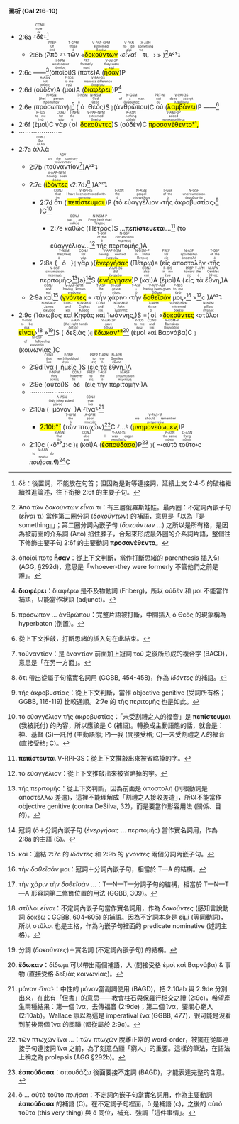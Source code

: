#### 圖析 (Gal 2:6-10)

- 2:6a ⸉<RUBY><ruby><ruby>δὲ<rt>δέ</rt></ruby><rt>now</rt></ruby><rt>CONJ</rt></RUBY>⸊[^1]
	- 2:6b (<RUBY><ruby><ruby>Ἀπὸ<rt>ἀπό</rt></ruby><rt>Of</rt></ruby><rt>PREP</rt></RUBY>  ⸉⸊ <RUBY><ruby><ruby>τῶν<rt>ὁ</rt></ruby><rt>those</rt></ruby><rt>T-GPM</rt></RUBY> «<RUBY><ruby><ruby><mark class='ptc'>δοκούντων</mark><rt>δοκέω</rt></ruby><rt>esteemed</rt></ruby><rt>V-PAP-GPM</rt></RUBY> ‹<RUBY><ruby><ruby><em>εἶναί</em><rt>εἰμί</rt></ruby><rt>to be</rt></ruby><rt>V-PAN</rt></RUBY> <RUBY><ruby><ruby>τι,<rt>τις</rt></ruby><rt>something</rt></ruby><rt>X-ASN</rt></RUBY>› » )[^2]A°¹⮧
- 2:6c ——[^3](<RUBY><ruby><ruby>ὁποῖοί<rt>ὁποῖος</rt></ruby><rt>whatsoever</rt></ruby><rt>I-NPM</rt></RUBY>)S (<RUBY><ruby><ruby>ποτε<rt>ποτέ</rt></ruby><rt>formerly</rt></ruby><rt>PRT</rt></RUBY>)A (<RUBY><ruby><ruby><mark class='verb'>ἦσαν</mark><rt>εἰμί</rt></ruby><rt>they were</rt></ruby><rt>V-IAI-3P</rt></RUBY>)P 
- 2:6d (<RUBY><ruby><ruby>οὐδέν<rt>οὐδείς</rt></ruby><rt>not</rt></ruby><rt>A-ASN</rt></RUBY>)A (<RUBY><ruby><ruby>μοι<rt>ἐγώ</rt></ruby><rt>to me</rt></ruby><rt>P-1DS</rt></RUBY>)A (<RUBY><ruby><ruby><mark class='verb'>διαφέρει·</mark><rt>διαφέρω</rt></ruby><rt>makes a difference</rt></ruby><rt>V-PAI-3S</rt></RUBY>)P[^4] 
- 2:6e (<RUBY><ruby><ruby>πρόσωπον<rt>πρόσωπον</rt></ruby><rt>[the] person</rt></ruby><rt>N-ASN</rt></RUBY>)⦇[^5] (<RUBY><ruby><ruby>ὁ<rt>ὁ</rt></ruby><rt>-</rt></ruby><rt>T-NSM</rt></RUBY> <RUBY><ruby><ruby>Θεὸς<rt>θεός</rt></ruby><rt>God</rt></ruby><rt>N-NSM</rt></RUBY>)S ⦈(<RUBY><ruby><ruby>ἀνθρώπου<rt>ἄνθρωπος</rt></ruby><rt>of a man</rt></ruby><rt>N-GSM</rt></RUBY>)C <RUBY><ruby><ruby>οὐ<rt>οὐ</rt></ruby><rt>not</rt></ruby><rt>PRT-N</rt></RUBY> (<RUBY><ruby><ruby><mark class='verb'>λαμβάνει</mark><rt>λαμβάνω</rt></ruby><rt>does accept</rt></ruby><rt>V-PAI-3S</rt></RUBY>)P ——[^6]
- 2:6f (<RUBY><ruby><ruby>ἐμοὶ<rt>ἐγώ</rt></ruby><rt>to me</rt></ruby><rt>P-1DS</rt></RUBY>)C <RUBY><ruby><ruby>γὰρ<rt>γάρ</rt></ruby><rt>for</rt></ruby><rt>CONJ</rt></RUBY> (<RUBY><ruby><ruby>οἱ<rt>ὁ</rt></ruby><rt>the</rt></ruby><rt>T-NPM</rt></RUBY> <RUBY><ruby><ruby><mark class='ptc'>δοκοῦντες</mark><rt>δοκέω</rt></ruby><rt>esteemed</rt></ruby><rt>V-PAP-NPM</rt></RUBY>)S (<RUBY><ruby><ruby>οὐδὲν<rt>οὐδείς</rt></ruby><rt>nothing</rt></ruby><rt>A-ASN</rt></RUBY>)C <RUBY><ruby><ruby><mark><mark class='verb'>προσανέθεντο°¹,</mark></mark><rt>προσανατίθημι</rt></ruby><rt>added</rt></ruby><rt>V-AMI-3P</rt></RUBY> 
- ⋯⋯⋯⋯⋯⋯⋯
- 2:7a <RUBY><ruby><ruby>ἀλλὰ<rt>ἀλλά</rt></ruby><rt>But</rt></ruby><rt>CONJ</rt></RUBY> 
	- 2:7b (<RUBY><ruby><ruby>τοὐναντίον<rt>τοὐναντίον</rt></ruby><rt>on the contrary</rt></ruby><rt>ADV</rt></RUBY>[^7])A°²⮧
	- 2:7c (<RUBY><ruby><ruby><mark class='ptc'>ἰδόντες</mark><rt>ὁράω</rt></ruby><rt>having seen</rt></ruby><rt>V-AAP-NPM</rt></RUBY> ‹2:7d›[^8] )A°²⮧
		- 2:7d <RUBY><ruby><ruby>ὅτι<rt>ὅτι</rt></ruby><rt>that</rt></ruby><rt>CONJ</rt></RUBY> (<RUBY><ruby><ruby><mark class='verb'>πεπίστευμαι</mark><rt>πιστεύω</rt></ruby><rt>I have been entrusted with</rt></ruby><rt>V-RPI-1S</rt></RUBY>)P (<RUBY><ruby><ruby>τὸ<rt>ὁ</rt></ruby><rt>the</rt></ruby><rt>T-ASN</rt></RUBY> <RUBY><ruby><ruby>εὐαγγέλιον<rt>εὐαγγέλιον</rt></ruby><rt>gospel</rt></ruby><rt>N-ASN</rt></RUBY> ‹<RUBY><ruby><ruby>τῆς<rt>ὁ</rt></ruby><rt>of the</rt></ruby><rt>T-GSF</rt></RUBY> <RUBY><ruby><ruby>ἀκροβυστίας<rt>ἀκροβυστία</rt></ruby><rt>uncircumcision</rt></ruby><rt>N-GSF</rt></RUBY>›[^9] )C[^10] 
			- 2:7e <RUBY><ruby><ruby>καθὼς<rt>καθώς</rt></ruby><rt>just as</rt></ruby><rt>CONJ</rt></RUBY> (<RUBY><ruby><ruby>Πέτρος<rt>Πέτρος</rt></ruby><rt>Peter [with that]</rt></ruby><rt>N-NSM-P</rt></RUBY>)S ...**πεπίστευεται**...[^11] (τὸ εὐαγγέλιον...[^12] <RUBY><ruby><ruby>τῆς<rt>ὁ</rt></ruby><rt>of the</rt></ruby><rt>T-GSF</rt></RUBY> <RUBY><ruby><ruby>περιτομῆς,<rt>περιτομή</rt></ruby><rt>circumcision</rt></ruby><rt>N-GSF</rt></RUBY>)A
		- 2:8a {<RUBY><ruby><ruby>ὁ<rt>ὁ</rt></ruby><rt>the [One]</rt></ruby><rt>T-NSM</rt></RUBY>}⦇ <RUBY><ruby><ruby>γὰρ<rt>γάρ</rt></ruby><rt>for</rt></ruby><rt>CONJ</rt></RUBY> ⦈{<RUBY><ruby><ruby><mark class='ptc'>ἐνεργήσας</mark><rt>ἐνεργέω</rt></ruby><rt>having worked</rt></ruby><rt>V-AAP-NSM</rt></RUBY> (<RUBY><ruby><ruby>Πέτρῳ<rt>Πέτρος</rt></ruby><rt>in Peter</rt></ruby><rt>N-DSM-P</rt></RUBY>)a (<RUBY><ruby><ruby>εἰς<rt>εἰς</rt></ruby><rt>for</rt></ruby><rt>PREP</rt></RUBY> <RUBY><ruby><ruby>ἀποστολὴν<rt>ἀποστολή</rt></ruby><rt>apostleship</rt></ruby><rt>N-ASF</rt></RUBY> ‹<RUBY><ruby><ruby>τῆς<rt>ὁ</rt></ruby><rt>of the</rt></ruby><rt>T-GSF</rt></RUBY> <RUBY><ruby><ruby>περιτομῆς<rt>περιτομή</rt></ruby><rt>circumcision</rt></ruby><rt>N-GSF</rt></RUBY>›[^13])a}[^14]S (<RUBY><ruby><ruby><mark class='verb'>ἐνήργησεν</mark><rt>ἐνεργέω</rt></ruby><rt>did</rt></ruby><rt>V-AAI-3S</rt></RUBY>)P (<RUBY><ruby><ruby>καὶ<rt>καί</rt></ruby><rt>also</rt></ruby><rt>CONJ</rt></RUBY>)A (<RUBY><ruby><ruby>ἐμοὶ<rt>ἐγώ</rt></ruby><rt>in me</rt></ruby><rt>P-1DS</rt></RUBY>)A (<RUBY><ruby><ruby>εἰς<rt>εἰς</rt></ruby><rt>toward</rt></ruby><rt>PREP</rt></RUBY> <RUBY><ruby><ruby>τὰ<rt>ὁ</rt></ruby><rt>the</rt></ruby><rt>T-APN</rt></RUBY> <RUBY><ruby><ruby>ἔθνη,<rt>ἔθνος</rt></ruby><rt>Gentiles</rt></ruby><rt>N-APN</rt></RUBY>)A
	- 2:9a <RUBY><ruby><ruby>καὶ<rt>καί</rt></ruby><rt>and</rt></ruby><rt>CONJ</rt></RUBY>[^15] (<RUBY><ruby><ruby><mark class='ptc'>γνόντες</mark><rt>γινώσκω</rt></ruby><rt>having known</rt></ruby><rt>V-AAP-NPM</rt></RUBY> « ‹<RUBY><ruby><ruby>τὴν<rt>ὁ</rt></ruby><rt>the</rt></ruby><rt>T-ASF</rt></RUBY> <RUBY><ruby><ruby>χάριν<rt>χάρις</rt></ruby><rt>grace</rt></ruby><rt>N-ASF</rt></RUBY>› ‹<RUBY><ruby><ruby>τὴν<rt>ὁ</rt></ruby><rt>-</rt></ruby><rt>T-ASF</rt></RUBY> <RUBY><ruby><ruby><mark class='ptc'>δοθεῖσάν</mark><rt>δίδωμι</rt></ruby><rt>having been given</rt></ruby><rt>V-APP-ASF</rt></RUBY> <RUBY><ruby><ruby>μοι,<rt>ἐγώ</rt></ruby><rt>to me</rt></ruby><rt>P-1DS</rt></RUBY>›[^16] »[^17]c )A°²⮧ 
- 2:9c (<RUBY><ruby><ruby>Ἰάκωβος<rt>Ἰάκωβος</rt></ruby><rt>James</rt></ruby><rt>N-NSM-P</rt></RUBY> <RUBY><ruby><ruby>καὶ<rt>καί</rt></ruby><rt>and</rt></ruby><rt>CONJ</rt></RUBY> <RUBY><ruby><ruby>Κηφᾶς<rt>Κηφᾶς</rt></ruby><rt>Cephas</rt></ruby><rt>N-NSM-P</rt></RUBY> <RUBY><ruby><ruby>καὶ<rt>καί</rt></ruby><rt>and</rt></ruby><rt>CONJ</rt></RUBY> <RUBY><ruby><ruby>Ἰωάννης,<rt>Ἰωάννης</rt></ruby><rt>John</rt></ruby><rt>N-NSM-P</rt></RUBY>)S =(<RUBY><ruby><ruby>οἱ<rt>ὁ</rt></ruby><rt>those</rt></ruby><rt>T-NPM</rt></RUBY> «<RUBY><ruby><ruby><mark class='ptc'>δοκοῦντες</mark><rt>δοκέω</rt></ruby><rt>esteemed</rt></ruby><rt>V-PAP-NPM</rt></RUBY> ‹<RUBY><ruby><ruby>στῦλοι<rt>στῦλος</rt></ruby><rt>pillars</rt></ruby><rt>N-NPM</rt></RUBY> <RUBY><ruby><ruby><mark class='ptc'>εἶναι,</mark><rt>εἰμί</rt></ruby><rt>to be</rt></ruby><rt>V-PAN</rt></RUBY>›[^18] »[^19])S (<RUBY><ruby><ruby>δεξιὰς<rt>δεξιός</rt></ruby><rt>[the] right hands</rt></ruby><rt>A-APF</rt></RUBY>)⦇ <RUBY><ruby><ruby><mark><mark class='verb'>ἔδωκαν°²</mark></mark><rt>δίδωμι</rt></ruby><rt>gave</rt></ruby><rt>V-AAI-3P</rt></RUBY>[^20] (<RUBY><ruby><ruby>ἐμοὶ<rt>ἐγώ</rt></ruby><rt>to me</rt></ruby><rt>P-1DS</rt></RUBY> <RUBY><ruby><ruby>καὶ<rt>καί</rt></ruby><rt>and</rt></ruby><rt>CONJ</rt></RUBY> <RUBY><ruby><ruby>Βαρνάβα<rt>Βαρνάβας</rt></ruby><rt>Barnabas</rt></ruby><rt>N-DSM-P</rt></RUBY>)C ⦈(<RUBY><ruby><ruby>κοινωνίας,<rt>κοινωνία</rt></ruby><rt>of fellowship</rt></ruby><rt>N-GSF</rt></RUBY>)C
	- 2:9d <RUBY><ruby><ruby>ἵνα<rt>ἵνα</rt></ruby><rt>that</rt></ruby><rt>CONJ</rt></RUBY> (<RUBY><ruby><ruby>ἡμεῖς<rt>ἐγώ</rt></ruby><rt>we [should go]</rt></ruby><rt>P-1NP</rt></RUBY>)S (<RUBY><ruby><ruby>εἰς<rt>εἰς</rt></ruby><rt>to</rt></ruby><rt>PREP</rt></RUBY> <RUBY><ruby><ruby>τὰ<rt>ὁ</rt></ruby><rt>the</rt></ruby><rt>T-APN</rt></RUBY> <RUBY><ruby><ruby>ἔθνη,<rt>ἔθνος</rt></ruby><rt>Gentiles</rt></ruby><rt>N-APN</rt></RUBY>)A 
	- 2:9e (<RUBY><ruby><ruby>αὐτοὶ<rt>αὐτός</rt></ruby><rt>they</rt></ruby><rt>P-NPM</rt></RUBY>)S <RUBY><ruby><ruby>δὲ<rt>δέ</rt></ruby><rt>however</rt></ruby><rt>CONJ</rt></RUBY> (<RUBY><ruby><ruby>εἰς<rt>εἰς</rt></ruby><rt>to</rt></ruby><rt>PREP</rt></RUBY> <RUBY><ruby><ruby>τὴν<rt>ὁ</rt></ruby><rt>the</rt></ruby><rt>T-ASF</rt></RUBY> <RUBY><ruby><ruby>περιτομήν·<rt>περιτομή</rt></ruby><rt>circumcision</rt></ruby><rt>N-ASF</rt></RUBY>)A
	- ⋯⋯⋯⋯⋯⋯⋯
	- 2:10a (<RUBY><ruby><ruby>μόνον<rt>μόνος</rt></ruby><rt>Only [they asked]</rt></ruby><rt>A-ASN</rt></RUBY>)A ⸉<RUBY><ruby><ruby>ἵνα<rt>ἵνα</rt></ruby><rt>that</rt></ruby><rt>CONJ</rt></RUBY>⸊[^21] 
		- <rt><mark>2:10b°⁷</mark></rt> (<RUBY><ruby><ruby>τῶν<rt>ὁ</rt></ruby><rt>the</rt></ruby><rt>T-GPM</rt></RUBY> <RUBY><ruby><ruby>πτωχῶν<rt>πτωχός</rt></ruby><rt>poor</rt></ruby><rt>A-GPM</rt></RUBY>)[^22]C ⸉...⸊ (<RUBY><ruby><ruby><mark class='verb'>μνημονεύωμεν,</mark><rt>μνημονεύω</rt></ruby><rt>we should remember</rt></ruby><rt>V-PAS-1P</rt></RUBY>)P 
	- 2:10c ( ‹<RUBY><ruby><ruby>ὃ°⁷⮥<rt>ὅς</rt></ruby><rt>that</rt></ruby><rt>R-ASN</rt></RUBY>›c )⦇ (<RUBY><ruby><ruby>καὶ<rt>καί</rt></ruby><rt>also</rt></ruby><rt>CONJ</rt></RUBY>)A (<RUBY><ruby><ruby><mark class='verb'>ἐσπούδασα</mark><rt>σπουδάζω</rt></ruby><rt>I was eager</rt></ruby><rt>V-AAI-1S</rt></RUBY>)P[^23] ⦈( =‹<RUBY><ruby><ruby>αὐτὸ<rt>αὐτός</rt></ruby><rt>the same</rt></ruby><rt>P-ASN</rt></RUBY> <RUBY><ruby><ruby>τοῦτο<rt>οὗτος</rt></ruby><rt>thing</rt></ruby><rt>D-ASN</rt></RUBY>›c <RUBY><ruby><ruby><em>ποιῆσαι.¶</em><rt>ποιέω</rt></ruby><rt>to do</rt></ruby><rt>V-AAN</rt></RUBY>)[^24]C


[^1]: δὲ：後置詞，不能放在句首；但因為是對等連接詞，延續上文 2:4-5 的破格繼續推進論述，往下銜接 2:6f 的主要子句。
[^2]: Ἀπὸ τῶν _δοκούντων_ _εἶναί_ τι：有三層俄羅斯娃娃。最內圈：不定詞內嵌子句 (_εἶναί_ τι) 當作第二圈分詞 (_δοκούντων_) 的補語，意思是「以為『是 something』」；第二圈分詞內嵌子句 (_δοκούντων_ ...) 之所以是所有格，是因為被前面的介系詞 (Ἀπὸ) 掐住脖子，合起來形成最外圈的介系詞片語，整個往下修飾主要子句 2:6f 的主要動詞 **προσανέθεντο**。
[^3]: ὁποῖοί ποτε **ἦσαν**：從上下文判斷，當作打斷思緒的 parenthesis 插入句 (AGG, §292d)，意思是「whoever-they were formerly 不管他們之前是誰」。
[^4]: **διαφέρει**：διαφέρω 是不及物動詞 (Friberg)，所以 οὐδέν 和 μοι 不能當作補語，只能當作狀語 (adjunct)。
[^5]: πρόσωπον ... ἀνθρώπου：完整片語被打斷，中間插入 ὁ Θεὸς 的現象稱為 hyperbaton (倒置)。
[^6]: 從上下文推敲，打斷思緒的插入句在此結束。
[^7]: τοὐναντίον：是  ἐναντίον 前面加上冠詞 τοὐ 之後所形成的複合字 (BAGD)，意思是「在另一方面」。
[^8]: ὅτι 帶出從屬子句當實名詞用 (GGBB, 454-458)，作為 _ἰδόντες_ 的補語。
[^9]: τῆς ἀκροβυστίας：從上下文判斷，當作 objective genitive (受詞所有格；GGBB, 116-119) 比較通順。2:7e 的 τῆς περιτομῆς 也是如此。
[^10]: τὸ εὐαγγέλιον τῆς ἀκροβυστίας：「未受割禮之人的福音」是 **πεπίστευμαι** (我被託付) 的內容，所以應該是 C (補語)。轉換成主動語態的話，就會是：神、基督 (S)—託付 (主動語態; P)—我 (間接受格; C)—未受割禮之人的福音 (直接受格; C)。
[^11]: **πεπίστευται** V-RPI-3S：從上下文推敲出來被省略掉的字。
[^12]: τὸ εὐαγγέλιον：從上下文推敲出來被省略掉的字。
[^13]: τῆς περιτομῆς：從上下文判斷，因為前面是 ἀποστολή (同根動詞是 ἀποστέλλω 差遣)，這裡不能理解成「割禮之人接收差遣」，所以不能當作 objective genitive (contra DeSilva, 32)，而是要當作形容用法 (關係、目的)。
[^14]: 冠詞 (ὁ＋分詞內嵌子句 (_ἐνεργήσας_ ... περιτομῆς) 當作實名詞用，作為 2:8a 的主語 (S)。
[^15]: καὶ：連結 2:7c 的 _ἰδόντες_ 和 2:9b 的 _γνόντες_ 兩個分詞內嵌子句。
[^16]: τὴν _δοθεῖσάν_ μοι：冠詞＋分詞內嵌子句，相當於 T—A 的結構。
[^17]: τὴν χάριν τὴν _δοθεῖσάν_ ...：T—N—T—分詞子句的結構，相當於 T—N—T—A 形容詞第二修飾位置的用法 (GGBB, 309)。
[^18]: στῦλοι _εἶναι_：不定詞內嵌子句當作實名詞用，作為 _δοκοῦντες_ (感知言說動詞 δοκέω；GGBB, 604-605) 的補語。因為不定詞本身是 εἰμί (等同動詞)，所以 στῦλοι 也是主格，作為內嵌子句裡面的 predicate nominative (述詞主格)。
[^19]: 分詞 (_δοκοῦντες_)＋實名詞 (不定詞內嵌子句) 的結構。
[^20]: **ἔδωκαν**：δίδωμι 可以帶出兩個補語，人 (間接受格 ἐμοὶ καὶ Βαρνάβα) & 事物 (直接受格 δεξιὰς κοινωνίας)。
[^21]: μόνον ⸉ἵνα⸊：中性的 μόνον當副詞使用 (BAGD)，把 2:10ab 與 2:9de 分別出來，在此有「但書」的意思——教會柱石與保羅行相交之禮 (2:9c)，希望產生兩種結果：第一個 ἵνα，去傳福音 (2:9de)；第二個 ἵνα，要關心窮人 (2:10ab)。Wallace 誤以為這是 imperatival  ἵνα (GGBB, 477)，很可能是沒看到前後兩個 ἵνα 的關聯 (都從屬於 2:9c)。
[^22]: τῶν πτωχῶν ἵνα ...：τῶν πτωχῶν 脫離正常的 word-order，被擺在從屬連接子句連接詞 ἵνα 之前，為了刻意凸顯「窮人」的重要。這樣的筆法，在語法上稱之為 prolepsis (AGG §292b)。
[^23]: **ἐσπούδασα**：σπουδάζω 後面要接不定詞 (BAGD)，才能表達完整的含意。
[^24]: ὃ ... αὐτὸ τοῦτο _ποιῆσαι_：不定詞內嵌子句當實名詞用，作為主要動詞 **ἐσπούδασα** 的補語 (C)。在不定詞子句裡面，ὃ 是補語 (c)，之後的 αὐτὸ τοῦτο (this very thing) 與 ὃ 同位，補充、強調「這件事情」。
